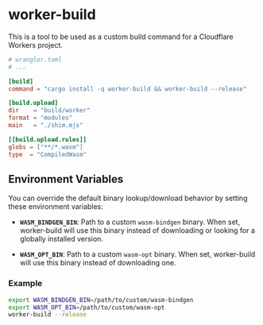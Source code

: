 # worker-build

This is a tool to be used as a custom build command for a Cloudflare Workers project.

```toml
# wrangler.toml
# ...

[build]
command = "cargo install -q worker-build && worker-build --release"

[build.upload]
dir    = "build/worker"
format = "modules"
main   = "./shim.mjs"

[[build.upload.rules]]
globs = ["**/*.wasm"]
type  = "CompiledWasm"
```

## Environment Variables

You can override the default binary lookup/download behavior by setting these environment variables:

- **`WASM_BINDGEN_BIN`**: Path to a custom `wasm-bindgen` binary. When set, worker-build will use this binary instead of downloading or looking for a globally installed version.

- **`WASM_OPT_BIN`**: Path to a custom `wasm-opt` binary. When set, worker-build will use this binary instead of downloading one.

### Example

```bash
export WASM_BINDGEN_BIN=/path/to/custom/wasm-bindgen
export WASM_OPT_BIN=/path/to/custom/wasm-opt
worker-build --release
```